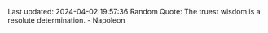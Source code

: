 Last updated: 2024-04-02 19:57:36
Random Quote: The truest wisdom is a resolute determination. - Napoleon
